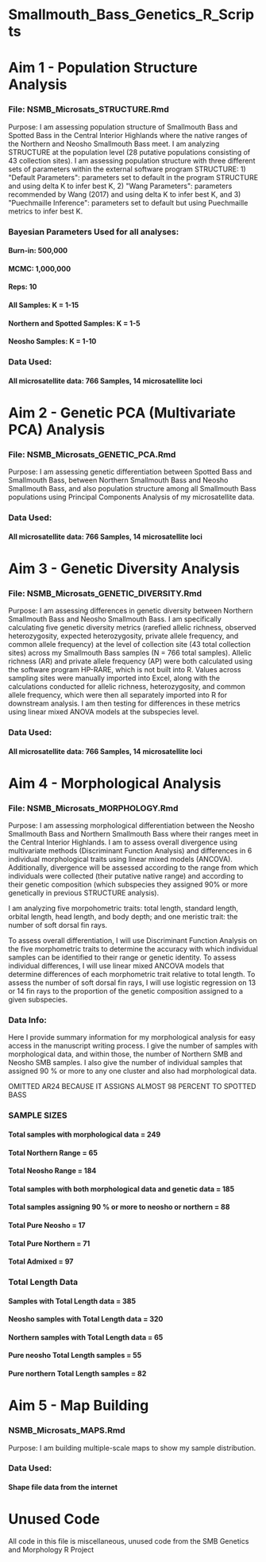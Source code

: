 # Smallmouth_Bass_Genetics_R_Scripts

# Aim 1 - Population Structure Analysis
### File: NSMB_Microsats_STRUCTURE.Rmd

Purpose: I am assessing population structure of Smallmouth Bass and Spotted Bass in the Central Interior Highlands where the native ranges of the Northern and Neosho Smallmouth Bass meet. I am analyzing STRUCTURE at the population level (28 putative populations consisting of 43 collection sites). I am assessing population structure with three different sets of parameters within the external software program STRUCTURE: 1) "Default Parameters": parameters set to default in the program STRUCTURE and using delta K to infer best K, 2) "Wang Parameters": parameters recommended by Wang (2017) and using delta K to infer best K, and 3) "Puechmaille Inference": parameters set to default but using Puechmaille metrics to infer best K.

### Bayesian Parameters Used for all analyses:

#### Burn-in: 500,000
#### MCMC: 1,000,000
#### Reps: 10
#### All Samples: K = 1-15
#### Northern and Spotted Samples: K = 1-5
#### Neosho Samples: K = 1-10

### Data Used:

#### All microsatellite data: 766 Samples, 14 microsatellite loci

# Aim 2 - Genetic PCA (Multivariate PCA) Analysis
### File: NSMB_Microsats_GENETIC_PCA.Rmd

Purpose: I am assessing genetic differentiation between Spotted Bass and Smallmouth Bass, between Northern Smallmouth Bass and Neosho Smallmouth Bass, and also population structure among all Smallmouth Bass populations using Principal Components Analysis of my microsatellite data.

### Data Used:

#### All microsatellite data: 766 Samples, 14 microsatellite loci

# Aim 3 - Genetic Diversity Analysis
### File: NSMB_Microsats_GENETIC_DIVERSITY.Rmd

Purpose: I am assessing differences in genetic diversity between Northern Smallmouth Bass and Neosho Smallmouth Bass. I am specifically calculating five genetic diversity metrics (rarefied allelic richness, observed heterozygosity, expected heterozygosity, private allele frequency, and common allele frequency) at the level of collection site (43 total collection sites) across my Smallmouth Bass samples (N = 766 total samples). Allelic richness (AR) and private allele frequency (AP) were both calculated using the software program HP-RARE, which is not built into R. Values across sampling sites were manually imported into Excel, along with the calculations conducted for allelic richness, heterozygosity, and common allele frequency, which were then all separately imported into R for downstream analysis. I am then testing for differences in these metrics using linear mixed ANOVA models at the subspecies level. 

### Data Used:

#### All microsatellite data: 766 Samples, 14 microsatellite loci

# Aim 4 - Morphological Analysis
### File: NSMB_Microsats_MORPHOLOGY.Rmd

Purpose: I am assessing morphological differentiation between the Neosho Smallmouth Bass and Northern Smallmouth Bass where their ranges meet in the Central Interior Highlands. I am to assess overall divergence using multivariate methods (Discriminant Function Analysis) and differences in 6 individual morphological traits using linear mixed models (ANCOVA). Additionally, divergence will be assessed according to the range from which individuals were collected (their putative native range) and according to their genetic composition (which subspecies they assigned 90% or more genetically in previous STRUCTURE analysis).

I am analyzing five morpohometric traits: total length, standard length, orbital length, head length, and body depth; and one meristic trait: the number of soft dorsal fin rays. 

To assess overall differentiation, I will use Discriminant Function Analysis on the five morphometric traits to determine the accuracy with which individual samples can be identified to their range or genetic identity. To assess individual differences, I will use linear mixed ANCOVA models that determine differences of each morphometric trait relative to total length. To assess the number of soft dorsal fin rays, I will use logistic regression on 13 or 14 fin rays to the proportion of the genetic composition assigned to a given subspecies.

### Data Info:

Here I provide summary information for my morphological analysis for easy access in the manuscript writing process. I give the number of samples with morphological data, and within those, the number of Northern SMB and Neosho SMB samples. I also give the number of individual samples that assigned 90 % or more to any one cluster and also had morphological data.

OMITTED AR24 BECAUSE IT ASSIGNS ALMOST 98 PERCENT TO SPOTTED BASS

### SAMPLE SIZES

#### Total samples with morphological data = 249
#### Total Northern Range = 65
#### Total Neosho Range = 184

#### Total samples with both morphological data and genetic data = 185
#### Total samples assigning 90 % or more to neosho or northern = 88
#### Total Pure Neosho = 17
#### Total Pure Northern = 71
#### Total Admixed = 97

### Total Length Data

#### Samples with Total Length data = 385
#### Neosho samples with Total Length data = 320
#### Northern samples with Total Length data = 65
#### Pure neosho Total Length samples = 55
#### Pure northern Total Length samples = 82

# Aim 5 - Map Building
### NSMB_Microsats_MAPS.Rmd

Purpose: I am building multiple-scale maps to show my sample distribution.

### Data Used:

#### Shape file data from the internet

# Unused Code

All code in this file is miscellaneous, unused code from the SMB Genetics and Morphology R Project